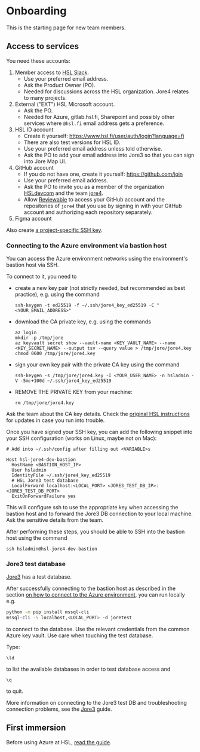# Onboarding

This is the starting page for new team members.

## Access to services

You need these accounts:

1. Member access to [HSL Slack](https://hsldevcom.slack.com).
   - Use your preferred email address.
   - Ask the Product Owner (PO).
   - Needed for discussions across the HSL organization. Jore4 relates to many projects.
1. External ("EXT") HSL Microsoft account.
   - Ask the PO.
   - Needed for Azure, gitlab.hsl.fi, Sharepoint and possibly other services where `@hsl.fi` email address gets a preference.
1. HSL ID account
   - Create it yourself: <https://www.hsl.fi/user/auth/login?language=fi>
   - There are also test versions for HSL ID.
   - Use your preferred email address unless told otherwise.
   - Ask the PO to add your email address into Jore3 so that you can sign into Jore Map UI.
1. GitHub account
   - If you do not have one, create it yourself: <https://github.com/join>
   - Use your preferred email address.
   - Ask the PO to invite you as a member of the organization [HSLdevcom](https://github.com/HSLdevcom/) and the team [jore4](https://github.com/orgs/HSLdevcom/teams/jore4).
   - Allow [Reviewable](https://reviewable.io/) to access your GitHub account and the repositories of `jore4` that you use by signing in with your GitHub account and authorizing each repository separately.
1. Figma account

Also create [a project-specific SSH key](https://gitlab.hsl.fi/developer-resources/azure-ansible#creating-user-key-each-user-should-have-their-own).

### Connecting to the Azure environment via bastion host

You can access the Azure environment networks using the environment's bastion host via SSH.

To connect to it, you need to
- create a new key pair (not strictly needed, but recommended as best practice), e.g. using the command
  ```
  ssh-keygen -t ed25519 -f ~/.ssh/jore4_key_ed25519 -C "<YOUR_EMAIL_ADDRESS>"
  ```
- download the CA private key, e.g. using the commands
  ```
  az login
  mkdir -p /tmp/jore
  az keyvault secret show --vault-name <KEY_VAULT_NAME> --name <KEY_SECRET_NAME> --output tsv --query value > /tmp/jore/jore4.key
  chmod 0600 /tmp/jore/jore4.key
  ```
- sign your own key pair with the private CA key using the command
  ```
  ssh-keygen -s /tmp/jore/jore4.key -I <YOUR_USER_NAME> -n hsladmin -V -5m:+100d ~/.ssh/jore4_key_ed25519
  ```
- REMOVE THE PRIVATE KEY from your machine:
  ```
  rm /tmp/jore/jore4.key
  ```

Ask the team about the CA key details. Check the [original HSL instructions](https://gitlab.hsl.fi/developer-resources/azure-ansible#creating-user-key-each-user-should-have-their-own) for updates in case you run into trouble.

Once you have signed your SSH key, you can add the following snippet into your SSH configuration (works on Linux, maybe not on Mac):

```ssh-config
# Add into ~/.ssh/config after filling out <VARIABLE>s

Host hsl-jore4-dev-bastion
  HostName <BASTION_HOST_IP>
  User hsladmin
  IdentityFile ~/.ssh/jore4_key_ed25519
  # HSL Jore3 test database
  LocalForward localhost:<LOCAL_PORT> <JORE3_TEST_DB_IP>:<JORE3_TEST_DB_PORT>
  ExitOnForwardFailure yes
```

This will configure ssh to use the appropriate key when accessing the bastion host and to forward the Jore3 DB connection to your local machine. Ask the sensitive details from the team.

After performing these steps, you should be able to SSH into the bastion host using the command
```
ssh hsladmin@hsl-jore4-dev-bastion
```

### Jore3 test database

[Jore3](jore3.md) has a test database.

After successfully connecting to the bastion host as described in the section [on how to connect to the Azure environment](#connecting-to-the-azure-environment-via-bastion-host), you can run locally e.g.

```sh
python -m pip install mssql-cli
mssql-cli -S localhost,<LOCAL_PORT> -d joretest
```

to connect to the database.
Use the relevant credentials from the common Azure key vault.
Use care when touching the test database.

Type:

```tsql
\ld
```

to list the available databases in order to test database access and

```tsql
\q
```

to quit.

More information on connecting to the Jore3 test DB and troubleshooting connection problems, see the [Jore3](jore3.md) guide.

## First immersion

Before using Azure at HSL, [read the guide](https://portal.azure.com/#@hslfi.onmicrosoft.com/dashboard/arm/subscriptions/b13714ed-2c1b-416c-89a9-909524515193/resourcegroups/dashboards/providers/microsoft.portal/dashboards/bcea8162-492c-4428-ba8c-19321eceb0cd).
